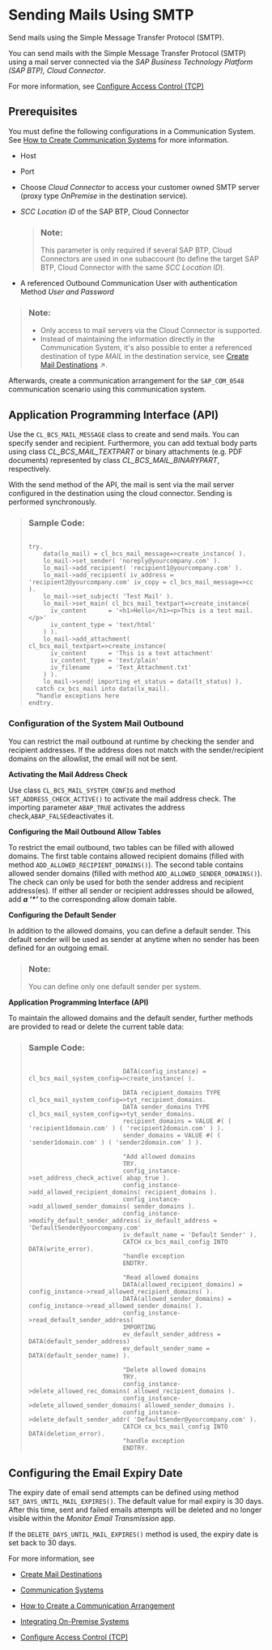 <!-- copya3d3f38de12b430bb670e418e7e66bad -->

# Sending Mails Using SMTP

Send mails using the Simple Message Transfer Protocol \(SMTP\).

You can send mails with the Simple Message Transfer Protocol \(SMTP\) using a mail server connected via the *SAP Business Technology Platform \(SAP BTP\), Cloud Connector*.

For more information, see [Configure Access Control \(TCP\)](https://help.sap.com/viewer/cca91383641e40ffbe03bdc78f00f681/Cloud/en-US/befd4374d33a4833be117d7149b6a103.html)



<a name="copya3d3f38de12b430bb670e418e7e66bad__section_cty_fjg_slb"/>

## Prerequisites

You must define the following configurations in a Communication System. See [How to Create Communication Systems](../50-administration-and-ops/how-to-create-communication-systems-c2234ac.md) for more information.

-   Host
-   Port
-   Choose *Cloud Connector* to access your customer owned SMTP server \(proxy type *OnPremise* in the destination service\).
-   *SCC Location ID* of the SAP BTP, Cloud Connector

    > ### Note:  
    > This parameter is only required if several SAP BTP, Cloud Connectors are used in one subaccount \(to define the target SAP BTP, Cloud Connector with the same *SCC Location ID*\).

-   A referenced Outbound Communication User with authentication Method *User and Password*

> ### Note:  
> -   Only access to mail servers via the Cloud Connector is supported.
> -   Instead of maintaining the information directly in the Communication System, it's also possible to enter a referenced destination of type *MAIL* in the destination service, see [Create Mail Destinations](https://help.sap.com/viewer/cca91383641e40ffbe03bdc78f00f681/Cloud/en-US/6442cb4f8b0f41178abce14c35f5def4.html "Create mail destinations in the Destinations editor (SAP BTP cockpit).") :arrow_upper_right:.

Afterwards, create a communication arrangement for the `SAP_COM_0548` communication scenario using this communication system.



<a name="copya3d3f38de12b430bb670e418e7e66bad__section_u1r_zjg_slb"/>

## Application Programming Interface \(API\)

Use the `CL_BCS_MAIL_MESSAGE` class to create and send mails. You can specify sender and recipient. Furthermore, you can add textual body parts using class *CL\_BCS\_MAIL\_TEXTPART* or binary attachments \(e.g. PDF documents\) represented by class *CL\_BCS\_MAIL\_BINARYPART*, respectively.

With the send method of the API, the mail is sent via the mail server configured in the destination using the cloud connector. Sending is performed synchronously.

> ### Sample Code:  
> ```
> 
> try.
>     data(lo_mail) = cl_bcs_mail_message=>create_instance( ).
>     lo_mail->set_sender( 'noreply@yourcompany.com' ).
>     lo_mail->add_recipient( 'recipient1@yourcompany.com' ).
>     lo_mail->add_recipient( iv_address = 'recipient2@yourcompany.com' iv_copy = cl_bcs_mail_message=>cc ).
>     lo_mail->set_subject( 'Test Mail' ).
>     lo_mail->set_main( cl_bcs_mail_textpart=>create_instance(
>       iv_content      = '<h1>Hello</h1><p>This is a test mail.</p>'
>       iv_content_type = 'text/html'
>     ) ).
>     lo_mail->add_attachment( cl_bcs_mail_textpart=>create_instance(
>       iv_content      = 'This is a text attachment'
>       iv_content_type = 'text/plain'
>       iv_filename     = 'Text_Attachment.txt'
>     ) ).
>     lo_mail->send( importing et_status = data(lt_status) ).
>   catch cx_bcs_mail into data(lx_mail). 
> 	“handle exceptions here
> endtry.
> 
> ```



### Configuration of the System Mail Outbound

You can restrict the mail outbound at runtime by checking the sender and recipient addresses. If the address does not match with the sender/recipient domains on the allowlist, the email will not be sent.

**Activating the Mail Address Check**

Use class `CL_BCS_MAIL_SYSTEM_CONFIG` and method `SET_ADDRESS_CHECK_ACTIVE()` to activate the mail address check. The importing parameter `ABAP_TRUE` activates the address check,`ABAP_FALSE`deactivates it.

**Configuring the Mail Outbound Allow Tables**

To restrict the email outbound, two tables can be filled with allowed domains. The first table contains allowed recipient domains \(filled with method `ADD_ALLOWED_RECIPIENT_DOMAINS()`\). The second table contains allowed sender domains \(filled with method `ADD_ALLOWED_SENDER_DOMAINS()`\). The check can only be used for both the sender address and recipient address\(es\). If either all sender or recipient addresses should be allowed, add ***a ‘\*’*** to the corresponding allow domain table.

**Configuring the Default Sender**

In addition to the allowed domains, you can define a default sender. This default sender will be used as sender at anytime when no sender has been defined for an outgoing email.

> ### Note:  
> You can define only one default sender per system.

**Application Programming Interface \(API\)**

To maintain the allowed domains and the default sender, further methods are provided to read or delete the current table data:

> ### Sample Code:  
> ```
> 
> 							DATA(config_instance) = cl_bcs_mail_system_config=>create_instance( ).
> 							
> 							DATA recipient_domains TYPE cl_bcs_mail_system_config=>tyt_recipient_domains.
> 							DATA sender_domains TYPE cl_bcs_mail_system_config=>tyt_sender_domains.
> 							recipient_domains = VALUE #( ( 'recipient1domain.com' ) ( 'recipient2domain.com' ) ).
> 							sender_domains = VALUE #( ( 'sender1domain.com' ) ( 'sender2domain.com' ) ).
> 							
> 							"Add allowed domains
> 							TRY.
> 							config_instance->set_address_check_active( abap_true ).
> 							config_instance->add_allowed_recipient_domains( recipient_domains ).
> 							config_instance->add_allowed_sender_domains( sender_domains ).
> 							config_instance->modify_default_sender_address( iv_default_address = 'DefaultSender@yourcompany.com'
> 							iv_default_name = 'Default Sender' ).
> 							CATCH cx_bcs_mail_config INTO DATA(write_error).
> 							"handle exception
> 							ENDTRY.
> 							
> 							"Read allowed domains
> 							DATA(allowed_recipient_domains) = config_instance->read_allowed_recipient_domains( ).
> 							DATA(allowed_sender_domains) = config_instance->read_allowed_sender_domains( ).
> 							config_instance->read_default_sender_address(
> 							IMPORTING
> 							ev_default_sender_address = DATA(default_sender_address)
> 							ev_default_sender_name = DATA(default_sender_name) ).
> 							
> 							"Delete allowed domains
> 							TRY.
> 							config_instance->delete_allowed_rec_domains( allowed_recipient_domains ).
> 							config_instance->delete_allowed_sender_domains( allowed_sender_domains ).
> 							config_instance->delete_default_sender_addr( 'DefaultSender@yourcompany.com' ).
> 							CATCH cx_bcs_mail_config INTO DATA(deletion_error).
> 							"handle exception
> 							ENDTRY.
> ```



<a name="copya3d3f38de12b430bb670e418e7e66bad__section_acs_rzw_5sb"/>

## Configuring the Email Expiry Date

The expiry date of email send attempts can be defined using method `SET_DAYS_UNTIL_MAIL_EXPIRES()`. The default value for mail expiry is 30 days. After this time, sent and failed emails attempts will be deleted and no longer visible within the *Monitor Email Transmission* app.

If the `DELETE_DAYS_UNTIL_MAIL_EXPIRES()` method is used, the expiry date is set back to 30 days.



For more information, see

-   [Create Mail Destinations](https://help.sap.com/viewer/cca91383641e40ffbe03bdc78f00f681/Cloud/en-US/6442cb4f8b0f41178abce14c35f5def4.html)

-   [Communication Systems](../50-administration-and-ops/communication-systems-15663c1.md)

-   [How to Create a Communication Arrangement](../50-administration-and-ops/how-to-create-a-communication-arrangement-a0771f6.md)

-   [Integrating On-Premise Systems](integrating-on-premise-systems-c95327f.md)

-   [Configure Access Control \(TCP\)](https://help.sap.com/viewer/cca91383641e40ffbe03bdc78f00f681/Cloud/en-US/befd4374d33a4833be117d7149b6a103.html)


